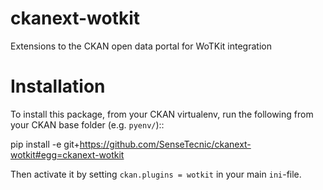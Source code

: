 ckanext-wotkit
==============

Extensions to the CKAN open data portal for WoTKit integration


Installation
============

To install this package, from your CKAN virtualenv, run the following from your CKAN base folder (e.g. ``pyenv/``)::

  pip install -e git+https://github.com/SenseTecnic/ckanext-wotkit#egg=ckanext-wotkit

Then activate it by setting ``ckan.plugins = wotkit`` in your main ``ini``-file.
